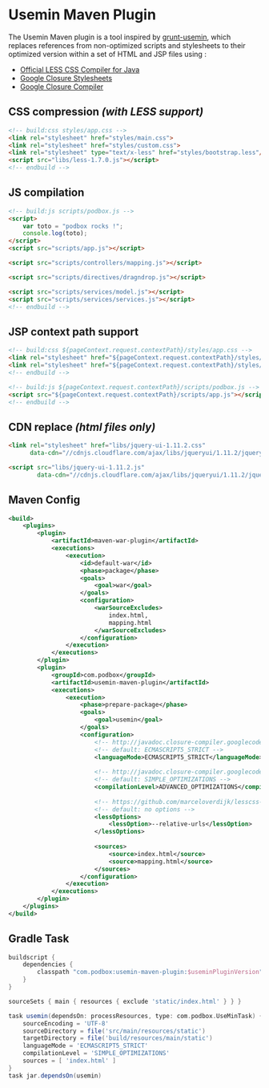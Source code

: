 # Usemin Maven Plugin
The Usemin Maven plugin is a tool inspired by [grunt-usemin](https://github.com/yeoman/grunt-usemin),
which replaces references from non-optimized scripts and stylesheets to their optimized version within a set of HTML and JSP files using :

* [Official LESS CSS Compiler for Java](https://github.com/marceloverdijk/lesscss-java)
* [Google Closure Stylesheets](https://github.com/google/closure-stylesheets)
* [Google Closure Compiler](https://github.com/google/closure-compiler)


## CSS compression _(with LESS support)_
```html
<!-- build:css styles/app.css -->
<link rel="stylesheet" href="styles/main.css">
<link rel="stylesheet" href="styles/custom.css">
<link rel="stylesheet" type="text/x-less" href="styles/bootstrap.less"/>
<script src="libs/less-1.7.0.js"></script>
<!-- endbuild -->
```

## JS compilation
```html
<!-- build:js scripts/podbox.js -->
<script>
    var toto = "podbox rocks !";
    console.log(toto);
</script>
<script src="scripts/app.js"></script>

<script src="scripts/controllers/mapping.js"></script>

<script src="scripts/directives/dragndrop.js"></script>

<script src="scripts/services/model.js"></script>
<script src="scripts/services/services.js"></script>
<!-- endbuild -->
```

## JSP context path support
```html
<!-- build:css ${pageContext.request.contextPath}/styles/app.css -->
<link rel="stylesheet" href="${pageContext.request.contextPath}/styles/main.css">
<link rel="stylesheet" href="${pageContext.request.contextPath}/styles/custom.css">
<!-- endbuild -->

<!-- build:js ${pageContext.request.contextPath}/scripts/podbox.js -->
<script src="${pageContext.request.contextPath}/scripts/app.js"></script>
<!-- endbuild -->
```

## CDN replace _(html files only)_
```html
<link rel="stylesheet" href="libs/jquery-ui-1.11.2.css"
      data-cdn="//cdnjs.cloudflare.com/ajax/libs/jqueryui/1.11.2/jquery-ui.min.css">

<script src="libs/jquery-ui-1.11.2.js"
        data-cdn="//cdnjs.cloudflare.com/ajax/libs/jqueryui/1.11.2/jquery-ui.min.js"></script>
```

## Maven Config
```xml
<build>
    <plugins>
        <plugin>
            <artifactId>maven-war-plugin</artifactId>
            <executions>
                <execution>
                    <id>default-war</id>
                    <phase>package</phase>
                    <goals>
                        <goal>war</goal>
                    </goals>
                    <configuration>
                        <warSourceExcludes>
                            index.html,
                            mapping.html
                        </warSourceExcludes>
                    </configuration>
                </execution>
            </executions>
        </plugin>
        <plugin>
            <groupId>com.podbox</groupId>
            <artifactId>usemin-maven-plugin</artifactId>
            <executions>
                <execution>
                    <phase>prepare-package</phase>
                    <goals>
                        <goal>usemin</goal>
                    </goals>
                    <configuration>
                        <!-- http://javadoc.closure-compiler.googlecode.com/git/com/google/javascript/jscomp/CompilerOptions.LanguageMode.html -->
                        <!-- default: ECMASCRIPT5_STRICT -->
                        <languageMode>ECMASCRIPT5_STRICT</languageMode>
                        
                        <!-- http://javadoc.closure-compiler.googlecode.com/git/com/google/javascript/jscomp/CompilationLevel.html -->
                        <!-- default: SIMPLE_OPTIMIZATIONS -->
                        <compilationLevel>ADVANCED_OPTIMIZATIONS</compilationLevel>
                        
                        <!-- https://github.com/marceloverdijk/lesscss-java -->
                        <!-- default: no options -->
                        <lessOptions>
                            <lessOption>--relative-urls</lessOption>
                        </lessOptions>
                        
                        <sources>
                            <source>index.html</source>
                            <source>mapping.html</source>
                        </sources>
                    </configuration>
                </execution>
            </executions>
        </plugin>
    </plugins>
</build>
```

## Gradle Task
```groovy
buildscript {
    dependencies {
        classpath "com.podbox:usemin-maven-plugin:$useminPluginVersion"
    }
}

sourceSets { main { resources { exclude 'static/index.html' } } }

task usemin(dependsOn: processResources, type: com.podbox.UseMinTask) {
    sourceEncoding = 'UTF-8'
    sourceDirectory = file('src/main/resources/static')
    targetDirectory = file('build/resources/main/static')
    languageMode = 'ECMASCRIPT5_STRICT'
    compilationLevel = 'SIMPLE_OPTIMIZATIONS'
    sources = [ 'index.html' ]
}
task jar.dependsOn(usemin)
```

